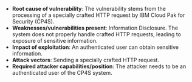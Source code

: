- **Root cause of vulnerability**: The vulnerability stems from the processing of a specially crafted HTTP request by IBM Cloud Pak for Security (CP4S).
- **Weaknesses/vulnerabilities present**: Information Disclosure. The system does not properly handle crafted HTTP requests, leading to exposure of sensitive information.
- **Impact of exploitation**: An authenticated user can obtain sensitive information.
- **Attack vectors**: Sending a specially crafted HTTP request.
- **Required attacker capabilities/position**: The attacker needs to be an authenticated user of the CP4S system.